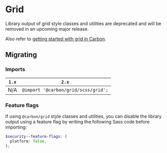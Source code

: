 # Grid

Library output of grid style classes and utilities are deprecated and will be removed in an upcoming major release.

Also refer to [getting started with grid in Carbon](https://carbondesignsystem.com/guidelines/2x-grid/implementation/#without-carbon-components).

## Migrating

### Imports

| `1.x` | `2.x`                               |
| ----- | ----------------------------------- |
| N/A   | `@import '@carbon/grid/scss/grid';` |

### Feature flags

If using `@carbon/grid` style classes and utilities, you can disable the library output using a feature flag by writing the following Sass code before importing:

```scss
$security--feature-flags: (
  platform: false,
);
```
